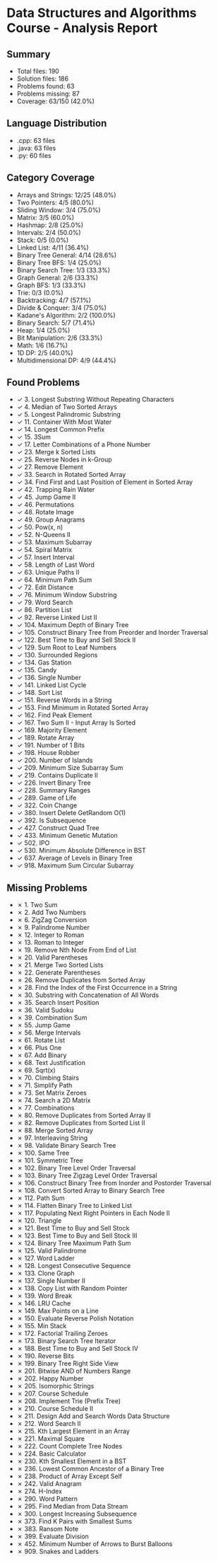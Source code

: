 # Data Structures and Algorithms Course - Analysis Report

## Summary
- Total files: 190
- Solution files: 186
- Problems found: 63
- Problems missing: 87
- Coverage: 63/150 (42.0%)

## Language Distribution
- .cpp: 63 files
- .java: 63 files
- .py: 60 files

## Category Coverage
- Arrays and Strings: 12/25 (48.0%)
- Two Pointers: 4/5 (80.0%)
- Sliding Window: 3/4 (75.0%)
- Matrix: 3/5 (60.0%)
- Hashmap: 2/8 (25.0%)
- Intervals: 2/4 (50.0%)
- Stack: 0/5 (0.0%)
- Linked List: 4/11 (36.4%)
- Binary Tree General: 4/14 (28.6%)
- Binary Tree BFS: 1/4 (25.0%)
- Binary Search Tree: 1/3 (33.3%)
- Graph General: 2/6 (33.3%)
- Graph BFS: 1/3 (33.3%)
- Trie: 0/3 (0.0%)
- Backtracking: 4/7 (57.1%)
- Divide & Conquer: 3/4 (75.0%)
- Kadane's Algorithm: 2/2 (100.0%)
- Binary Search: 5/7 (71.4%)
- Heap: 1/4 (25.0%)
- Bit Manipulation: 2/6 (33.3%)
- Math: 1/6 (16.7%)
- 1D DP: 2/5 (40.0%)
- Multidimensional DP: 4/9 (44.4%)

## Found Problems
- ✓ 3. Longest Substring Without Repeating Characters
- ✓ 4. Median of Two Sorted Arrays
- ✓ 5. Longest Palindromic Substring
- ✓ 11. Container With Most Water
- ✓ 14. Longest Common Prefix
- ✓ 15. 3Sum
- ✓ 17. Letter Combinations of a Phone Number
- ✓ 23. Merge k Sorted Lists
- ✓ 25. Reverse Nodes in k-Group
- ✓ 27. Remove Element
- ✓ 33. Search in Rotated Sorted Array
- ✓ 34. Find First and Last Position of Element in Sorted Array
- ✓ 42. Trapping Rain Water
- ✓ 45. Jump Game II
- ✓ 46. Permutations
- ✓ 48. Rotate Image
- ✓ 49. Group Anagrams
- ✓ 50. Pow(x, n)
- ✓ 52. N-Queens II
- ✓ 53. Maximum Subarray
- ✓ 54. Spiral Matrix
- ✓ 57. Insert Interval
- ✓ 58. Length of Last Word
- ✓ 63. Unique Paths II
- ✓ 64. Minimum Path Sum
- ✓ 72. Edit Distance
- ✓ 76. Minimum Window Substring
- ✓ 79. Word Search
- ✓ 86. Partition List
- ✓ 92. Reverse Linked List II
- ✓ 104. Maximum Depth of Binary Tree
- ✓ 105. Construct Binary Tree from Preorder and Inorder Traversal
- ✓ 122. Best Time to Buy and Sell Stock II
- ✓ 129. Sum Root to Leaf Numbers
- ✓ 130. Surrounded Regions
- ✓ 134. Gas Station
- ✓ 135. Candy
- ✓ 136. Single Number
- ✓ 141. Linked List Cycle
- ✓ 148. Sort List
- ✓ 151. Reverse Words in a String
- ✓ 153. Find Minimum in Rotated Sorted Array
- ✓ 162. Find Peak Element
- ✓ 167. Two Sum II - Input Array Is Sorted
- ✓ 169. Majority Element
- ✓ 189. Rotate Array
- ✓ 191. Number of 1 Bits
- ✓ 198. House Robber
- ✓ 200. Number of Islands
- ✓ 209. Minimum Size Subarray Sum
- ✓ 219. Contains Duplicate II
- ✓ 226. Invert Binary Tree
- ✓ 228. Summary Ranges
- ✓ 289. Game of Life
- ✓ 322. Coin Change
- ✓ 380. Insert Delete GetRandom O(1)
- ✓ 392. Is Subsequence
- ✓ 427. Construct Quad Tree
- ✓ 433. Minimum Genetic Mutation
- ✓ 502. IPO
- ✓ 530. Minimum Absolute Difference in BST
- ✓ 637. Average of Levels in Binary Tree
- ✓ 918. Maximum Sum Circular Subarray

## Missing Problems
- ✗ 1. Two Sum
- ✗ 2. Add Two Numbers
- ✗ 6. ZigZag Conversion
- ✗ 9. Palindrome Number
- ✗ 12. Integer to Roman
- ✗ 13. Roman to Integer
- ✗ 19. Remove Nth Node From End of List
- ✗ 20. Valid Parentheses
- ✗ 21. Merge Two Sorted Lists
- ✗ 22. Generate Parentheses
- ✗ 26. Remove Duplicates from Sorted Array
- ✗ 28. Find the Index of the First Occurrence in a String
- ✗ 30. Substring with Concatenation of All Words
- ✗ 35. Search Insert Position
- ✗ 36. Valid Sudoku
- ✗ 39. Combination Sum
- ✗ 55. Jump Game
- ✗ 56. Merge Intervals
- ✗ 61. Rotate List
- ✗ 66. Plus One
- ✗ 67. Add Binary
- ✗ 68. Text Justification
- ✗ 69. Sqrt(x)
- ✗ 70. Climbing Stairs
- ✗ 71. Simplify Path
- ✗ 73. Set Matrix Zeroes
- ✗ 74. Search a 2D Matrix
- ✗ 77. Combinations
- ✗ 80. Remove Duplicates from Sorted Array II
- ✗ 82. Remove Duplicates from Sorted List II
- ✗ 88. Merge Sorted Array
- ✗ 97. Interleaving String
- ✗ 98. Validate Binary Search Tree
- ✗ 100. Same Tree
- ✗ 101. Symmetric Tree
- ✗ 102. Binary Tree Level Order Traversal
- ✗ 103. Binary Tree Zigzag Level Order Traversal
- ✗ 106. Construct Binary Tree from Inorder and Postorder Traversal
- ✗ 108. Convert Sorted Array to Binary Search Tree
- ✗ 112. Path Sum
- ✗ 114. Flatten Binary Tree to Linked List
- ✗ 117. Populating Next Right Pointers in Each Node II
- ✗ 120. Triangle
- ✗ 121. Best Time to Buy and Sell Stock
- ✗ 123. Best Time to Buy and Sell Stock III
- ✗ 124. Binary Tree Maximum Path Sum
- ✗ 125. Valid Palindrome
- ✗ 127. Word Ladder
- ✗ 128. Longest Consecutive Sequence
- ✗ 133. Clone Graph
- ✗ 137. Single Number II
- ✗ 138. Copy List with Random Pointer
- ✗ 139. Word Break
- ✗ 146. LRU Cache
- ✗ 149. Max Points on a Line
- ✗ 150. Evaluate Reverse Polish Notation
- ✗ 155. Min Stack
- ✗ 172. Factorial Trailing Zeroes
- ✗ 173. Binary Search Tree Iterator
- ✗ 188. Best Time to Buy and Sell Stock IV
- ✗ 190. Reverse Bits
- ✗ 199. Binary Tree Right Side View
- ✗ 201. Bitwise AND of Numbers Range
- ✗ 202. Happy Number
- ✗ 205. Isomorphic Strings
- ✗ 207. Course Schedule
- ✗ 208. Implement Trie (Prefix Tree)
- ✗ 210. Course Schedule II
- ✗ 211. Design Add and Search Words Data Structure
- ✗ 212. Word Search II
- ✗ 215. Kth Largest Element in an Array
- ✗ 221. Maximal Square
- ✗ 222. Count Complete Tree Nodes
- ✗ 224. Basic Calculator
- ✗ 230. Kth Smallest Element in a BST
- ✗ 236. Lowest Common Ancestor of a Binary Tree
- ✗ 238. Product of Array Except Self
- ✗ 242. Valid Anagram
- ✗ 274. H-Index
- ✗ 290. Word Pattern
- ✗ 295. Find Median from Data Stream
- ✗ 300. Longest Increasing Subsequence
- ✗ 373. Find K Pairs with Smallest Sums
- ✗ 383. Ransom Note
- ✗ 399. Evaluate Division
- ✗ 452. Minimum Number of Arrows to Burst Balloons
- ✗ 909. Snakes and Ladders
